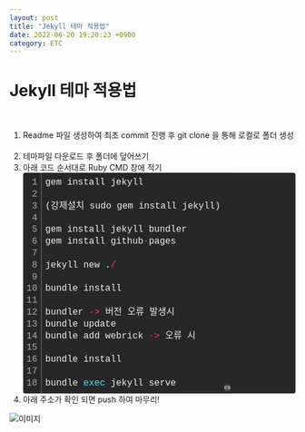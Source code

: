 ```yaml
---
layout: post
title: "Jekyll 테마 적용법"
date: 2022-06-20 19:20:23 +0900
category: ETC
---
```


<h1>Jekyll 테마 적용법</h1>

<br> 
<ol>
<li>Readme 파일 생성하여 최초 commit 진행 후 git clone 을 통해 로컬로 폴더 생성</li> 
<br>
<li>테마파일 다운로드 후 폴더에 덮어쓰기</li> 


<li>아래 코드 순서대로 Ruby CMD 창에 적기</li>



<div class="colorscripter-code" style="color:#f0f0f0;font-family:Consolas, 'Liberation Mono', Menlo, Courier, monospace !important; position:relative !important;overflow:auto"><table class="colorscripter-code-table" style="margin:0;padding:0;border:none;background-color:#272727;border-radius:4px;" cellspacing="0" cellpadding="0"><tr><td style="padding:6px;border-right:2px solid #4f4f4f"><div style="margin:0;padding:0;word-break:normal;text-align:right;color:#aaa;font-family:Consolas, 'Liberation Mono', Menlo, Courier, monospace !important;line-height:130%"><div style="line-height:130%">1</div><div style="line-height:130%">2</div><div style="line-height:130%">3</div><div style="line-height:130%">4</div><div style="line-height:130%">5</div><div style="line-height:130%">6</div><div style="line-height:130%">7</div><div style="line-height:130%">8</div><div style="line-height:130%">9</div><div style="line-height:130%">10</div><div style="line-height:130%">11</div><div style="line-height:130%">12</div><div style="line-height:130%">13</div><div style="line-height:130%">14</div><div style="line-height:130%">15</div><div style="line-height:130%">16</div><div style="line-height:130%">17</div><div style="line-height:130%">18</div></div></td><td style="padding:6px 0;text-align:left"><div style="margin:0;padding:0;color:#f0f0f0;font-family:Consolas, 'Liberation Mono', Menlo, Courier, monospace !important;line-height:130%"><div style="padding:0 6px; white-space:pre; line-height:130%">gem&nbsp;install&nbsp;jekyll</div><div style="padding:0 6px; white-space:pre; line-height:130%">&nbsp;</div><div style="padding:0 6px; white-space:pre; line-height:130%">(강제설치&nbsp;sudo&nbsp;gem&nbsp;install&nbsp;jekyll)</div><div style="padding:0 6px; white-space:pre; line-height:130%">&nbsp;</div><div style="padding:0 6px; white-space:pre; line-height:130%">gem&nbsp;install&nbsp;jekyll&nbsp;bundler</div><div style="padding:0 6px; white-space:pre; line-height:130%">gem&nbsp;install&nbsp;github<span style="color:#0086b3"></span><span style="color:#ff3399">-</span>pages</div><div style="padding:0 6px; white-space:pre; line-height:130%">&nbsp;</div><div style="padding:0 6px; white-space:pre; line-height:130%">jekyll&nbsp;new&nbsp;.<span style="color:#0086b3"></span><span style="color:#ff3399">/</span></div><div style="padding:0 6px; white-space:pre; line-height:130%">&nbsp;</div><div style="padding:0 6px; white-space:pre; line-height:130%">bundle&nbsp;install</div><div style="padding:0 6px; white-space:pre; line-height:130%">&nbsp;</div><div style="padding:0 6px; white-space:pre; line-height:130%">bundler&nbsp;<span style="color:#0086b3"></span><span style="color:#ff3399">-</span><span style="color:#0086b3"></span><span style="color:#ff3399">&gt;</span>&nbsp;버전&nbsp;오류&nbsp;발생시</div><div style="padding:0 6px; white-space:pre; line-height:130%">bundle&nbsp;update&nbsp;</div><div style="padding:0 6px; white-space:pre; line-height:130%">bundle&nbsp;add&nbsp;webrick&nbsp;<span style="color:#0086b3"></span><span style="color:#ff3399">-</span><span style="color:#0086b3"></span><span style="color:#ff3399">&gt;</span>&nbsp;오류&nbsp;시</div><div style="padding:0 6px; white-space:pre; line-height:130%">&nbsp;</div><div style="padding:0 6px; white-space:pre; line-height:130%">bundle&nbsp;install</div><div style="padding:0 6px; white-space:pre; line-height:130%">&nbsp;</div><div style="padding:0 6px; white-space:pre; line-height:130%">bundle&nbsp;<span style="color:#4be6fa">exec</span>&nbsp;jekyll&nbsp;serve</div></div></td><td style="vertical-align:bottom;padding:0 2px 4px 0"><a href="http://colorscripter.com/info#e" target="_blank" style="text-decoration:none;color:white"><span style="font-size:9px;word-break:normal;background-color:#4f4f4f;color:white;border-radius:10px;padding:1px">cs</span></a></td></tr></table></div>
<li>아래 주소가 확인 되면 push 하여 마무리!</li></ol>


![이미지](../img/2022-06-22-10-26-31.png)
